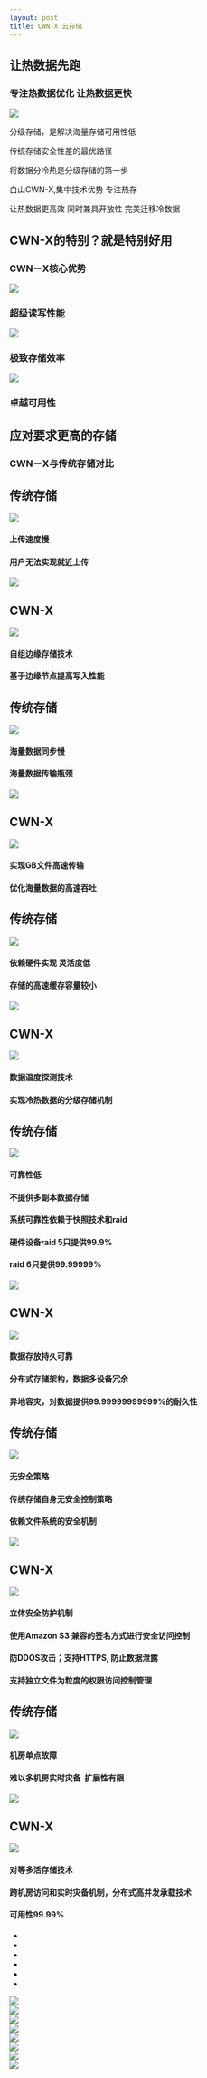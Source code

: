 ```yaml
---
layout: post
title: CWN-X 云存储
---
```


<div class="ccx-6">
	<div class="min">
		<h2>让热数据先跑</h2>
		<h3>专注热数据优化 让热数据更快 </h3>
		<img src="{{ site.baseurl }}public/image/cwn/cwn-01.png">
	</div>
</div>
<div class="ccx-6">
	<div class="min">
		<p>分级存储，是解决海量存储可用性低</p>
		<p>传统存储安全性差的最优路径</p>
		<p>将数据分冷热是分级存储的第一步</p>
		<p>白山CWN-X,集中技术优势 专注热存</p>
		<p>让热数据更高效 同时兼具开放性 完美迁移冷数据 </p>
	</div>
</div>
<div class="clean"></div>
<div class="bottom-100"></div>
<div class="ccx-h">
	<h2>CWN-X的特别？就是特别好用</h2>
	<h3>CWN－X核心优势</h3>
</div>
<div class="ccx-4">
	<img src="{{ site.baseurl }}public/image/cwn/cwn-02.png">
	<h3>超级读写性能</h3>
</div>
<div class="ccx-4">
	<img src="{{ site.baseurl }}public/image/cwn/cwn-03.png">
	<h3>极致存储效率</h3>
</div>
<div class="ccx-4">
	<img src="{{ site.baseurl }}public/image/cwn/cwn-04.png">
	<h3>卓越可用性</h3>
</div>
<div class="clean"></div>
<div class="bottom-100"></div>
<div class="ccx-h">
	<h2>应对要求更高的存储</h2>
	<h3>CWN－X与传统存储对比</h3>
</div>
<div class="ccx-80">
	<div class="ccx-gd">
		<div class="ccx-dy ccx-dy-first slider">
			<div class="ccx-5 ccx-first">
				<h2>传统存储</h2>
				<img src="{{ site.baseurl }}public/image/cwn/cwn-05.png">
				<h4>上传速度慢</h4>
				<h4>用户无法实现就近上传</h4>
			</div>
			<div class="ccx-2">
				<img src="{{ site.baseurl }}public/image/cwn/cwn-vs.jpg">
			</div>
			<div class="ccx-5 ccx-second">
				<h2>CWN-X</h2>
				<img src="{{ site.baseurl }}public/image/cwn/cwn-06.png">
				<h4>自组边缘存储技术</h4>
				<h4>基于边缘节点提高写入性能</h4>
			</div>
			<div class="clean"></div>
		</div>
		<div class="ccx-dy slider">
			<div class="ccx-5 ccx-first">
				<h2>传统存储</h2>
				<img src="{{ site.baseurl }}public/image/cwn/cwn-07.png">
				<h4>海量数据同步慢</h4>
				<h4>海量数据传输瓶颈</h4>
			</div>
			<div class="ccx-2">
				<img src="{{ site.baseurl }}public/image/cwn/cwn-vs.jpg">
			</div>
			<div class="ccx-5 ccx-second">
				<h2>CWN-X</h2>
				<img src="{{ site.baseurl }}public/image/cwn/cwn-08.png">
				<h4>实现GB文件高速传输</h4>
				<h4>优化海量数据的高速吞吐</h4>
			</div>
			<div class="clean"></div>
		</div>
		<div class="ccx-dy slider">
			<div class="ccx-5 ccx-first">
				<h2>传统存储</h2>
				<img src="{{ site.baseurl }}public/image/cwn/cwn-09.png">
				<h4>依赖硬件实现 灵活度低</h4>
				<h4>存储的高速缓存容量较小</h4>
			</div>
			<div class="ccx-2">
				<img src="{{ site.baseurl }}public/image/cwn/cwn-vs.jpg">
			</div>
			<div class="ccx-5 ccx-second">
				<h2>CWN-X</h2>
				<img src="{{ site.baseurl }}public/image/cwn/cwn-10.png">
				<h4>数据温度探测技术</h4>
				<h4>实现冷热数据的分级存储机制</h4>
			</div>
			<div class="clean"></div>
		</div>
		<div class="ccx-dy slider">
			<div class="ccx-5 ccx-first">
				<h2>传统存储</h2>
				<img src="{{ site.baseurl }}public/image/cwn/cwn-11.png">
				<h4>可靠性低</h4>
				<h4>不提供多副本数据存储</h4>
				<h4>系统可靠性依赖于快照技术和raid</h4>
				<h4>硬件设备raid 5只提供99.9%</h4>
				<h4>raid 6只提供99.99999%</h4>
			</div>
			<div class="ccx-2">
				<img src="{{ site.baseurl }}public/image/cwn/cwn-vs.jpg">
			</div>
			<div class="ccx-5 ccx-second">
				<h2>CWN-X</h2>
				<img src="{{ site.baseurl }}public/image/cwn/cwn-12.png">
				<h4>数据存放持久可靠</h4>
				<h4>分布式存储架构，数据多设备冗余</h4>
				<h4>异地容灾，对数据提供99.99999999999%的耐久性</h4>			
			</div>
			<div class="clean"></div>
		</div>
		<div class="ccx-dy slider">
			<div class="ccx-5 ccx-first">
				<h2>传统存储</h2>
				<img src="{{ site.baseurl }}public/image/cwn/cwn-13.png">
				<h4>无安全策略</h4>
				<h4>传统存储自身无安全控制策略</h4>
				<h4>依赖文件系统的安全机制</h4>
			</div>
			<div class="ccx-2">
				<img src="{{ site.baseurl }}public/image/cwn/cwn-vs.jpg">
			</div>
			<div class="ccx-5 ccx-second">
				<h2>CWN-X</h2>
				<img src="{{ site.baseurl }}public/image/cwn/cwn-14.png">
				<h4>立体安全防护机制</h4>
				<h4>使用Amazon S3 兼容的签名方式进行安全访问控制</h4>
				<h4>防DDOS攻击；支持HTTPS, 防止数据泄露</h4>
				<h4>支持独立文件为粒度的权限访问控制管理</h4>
			</div>
			<div class="clean"></div>
		</div>
		<div class="ccx-dy slider">
			<div class="ccx-5 ccx-first">
				<h2>传统存储</h2>
				<img src="{{ site.baseurl }}public/image/cwn/cwn-15.png">
				<h4>机房单点故障</h4>
				<h4>难以多机房实时灾备&nbsp; 扩展性有限</h4>
			</div>
			<div class="ccx-2">
				<img src="{{ site.baseurl }}public/image/cwn/cwn-vs.jpg">
			</div>
			<div class="ccx-5 ccx-second">
				<h2>CWN-X</h2>
				<img src="{{ site.baseurl }}public/image/cwn/cwn-16.png">
				<h4>对等多活存储技术</h4>
				<h4>跨机房访问和实时灾备机制，分布式高并发承载技术</h4>
				<h4>可用性99.99%</h4>
			</div>
			<div class="clean"></div>
		</div>
	</div>
	<div class="ccx-btn slider-btn">
		<ul>
			<li class="ccx-btn-hover"></li>
			<li></li>
			<li></li>
			<li></li>
			<li></li>
			<li></li>
		</ul>
	</div>
	<div class="clean"></div>
</div>
<div class="bottom-100"></div>
<div class="ccx-80">
	<div class="ccx-3">
		<img src="{{ site.baseurl }}public/image/cwn/cwn-17.jpg">
	</div>
	<div class="ccx-3">
		<img src="{{ site.baseurl }}public/image/cwn/cwn-18.jpg">
	</div>
	<div class="ccx-3">
		<img src="{{ site.baseurl }}public/image/cwn/cwn-19.jpg">
	</div>
	<div class="ccx-3">
		<img src="{{ site.baseurl }}public/image/cwn/cwn-20.jpg">
	</div>
	<div class="ccx-3">
		<img src="{{ site.baseurl }}public/image/cwn/cwn-21.jpg">
	</div>
	<div class="ccx-3">
		<img src="{{ site.baseurl }}public/image/cwn/cwn-22.jpg">
	</div>
	<div class="ccx-3">
		<img src="{{ site.baseurl }}public/image/cwn/cwn-23.jpg">
	</div>
	<div class="ccx-3">
		<img src="{{ site.baseurl }}public/image/cwn/cwn-24.jpg">
	</div>
	<div class="clean"></div>
</div>
